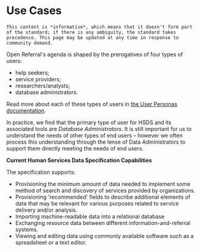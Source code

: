 Use Cases
=========

```{note}
This content is *informative*, which means that it doesn't form part of the standard; if there is any ambiguity, the standard takes precedence. This page may be updated at any time in response to community demand.
```

Open Referral's agenda is shaped by the prerogatives of four types of users: 

* help seekers;
* service providers;
* researchers/analysts;
* database administrators. 

Read more about each of these types of users in [the User Personas documentation](../about/users-and-personas). 

In practice, we find that the primary type of user for HSDS and its associated tools are *Database Administrators*. It is still important for us to understand the needs of other types of end users &ndash; however we often process this understanding through the lense of Data Administrators to support them directly meeting the needs of end users.

**Current Human Services Data Specification Capabilities**

The specification supports:

* Provisioning the minimum amount of data needed to implement some method of search and discovery of services provided by organizations.
* Provisioning 'recommended' fields to describe additional elements of data that may be relevant for various purposes related to service delivery and/or analysis.
* Importing machine-readable data into a relational database
* Exchanging resource data between different information-and-referral systems.
* Viewing and editing data using commonly available software such as a spreadsheet or a text editor.


